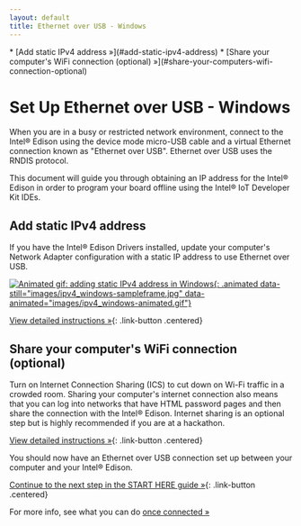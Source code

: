```yaml
---
layout: default
title: Ethernet over USB - Windows
---
```


<div id="toc" markdown="1">
* [Add static IPv4 address »](#add-static-ipv4-address)
* [Share your computer's WiFi connection (optional) »](#share-your-computers-wifi-connection-optional)
</div>

# Set Up Ethernet over USB - Windows

When you are in a busy or restricted network environment, connect to the Intel® Edison using the device mode micro-USB cable and a virtual Ethernet connection known as "Ethernet over USB". Ethernet over USB uses the RNDIS protocol.

This document will guide you through obtaining an IP address for the Intel® Edison in order to program your board offline using the Intel® IoT Developer Kit IDEs.

<!-- <div id="related-videos" class="callout video">
[Ethernet over USB - Intel Edison - Windows (preview)](https://drive.google.com/open?id=0B2ywC78pxngCUWJxZXJiYngycU0&authuser=0)
</div> -->

## Add static IPv4 address

<div class="tldr" markdown="1">
If you have the Intel® Edison Drivers installed, update your computer's Network Adapter configuration with a static IP address to use Ethernet over USB. 
</div>

[![Animated gif: adding static IPv4 address in Windows](){: .animated data-still="images/ipv4_windows-sampleframe.jpg" data-animated="images/ipv4_windows-animated.gif"}](details-ipv4_address.html)

[View detailed instructions »](details-ipv4_address.html){: .link-button .centered}


## Share your computer's WiFi connection (optional)

<div class="tldr" markdown="1">
Turn on Internet Connection Sharing (ICS) to cut down on Wi-Fi traffic in a crowded room. Sharing your computer's internet connection also means that you can log into networks that have HTML password pages and then share the connection with the Intel® Edison. Internet sharing is an optional step but is highly recommended if you are at a hackathon. 
</div>

[View detailed instructions »](details-share_internet.html){: .link-button .centered}


<div id="next-steps" class="callout done" markdown="1">
You should now have an Ethernet over USB connection set up between your computer and your Intel® Edison. 

[Continue to the next step in the START HERE guide »](../../../#done-connectivity){: .link-button .centered}

For more info, see what you can do [once connected »](../shared/once_connected.html)
</div>
